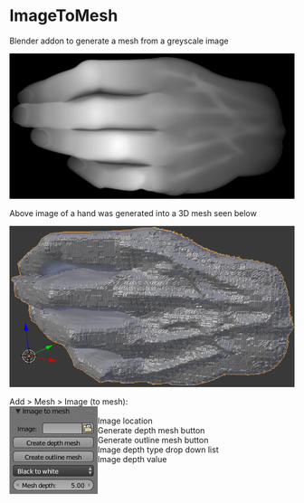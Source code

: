 # ImageToMesh
Blender addon to generate a mesh from a greyscale image

![2D hand](/readme/hand.png?raw=true "2D hand")  

Above image of a hand was generated into a 3D mesh seen below  

![3D hand](/readme/Hand3D.png?raw=true "3D hand")  

Add > Mesh > Image (to mesh):  
<img align="left" src="/readme/ImageToMeshSettings.png?raw=true">  
Image location  
Generate depth mesh button  
Generate outline mesh button  
Image depth type drop down list  
Image depth value
